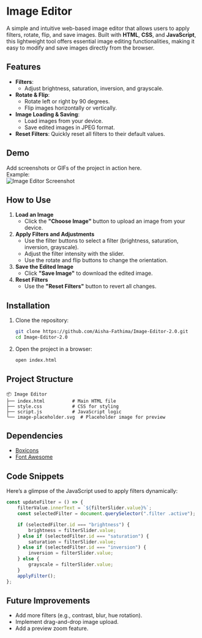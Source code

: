 

# Image Editor  
A simple and intuitive web-based image editor that allows users to apply filters, rotate, flip, and save images. Built with **HTML**, **CSS**, and **JavaScript**, this lightweight tool offers essential image editing functionalities, making it easy to modify and save images directly from the browser.

## Features  
- **Filters**:  
  - Adjust brightness, saturation, inversion, and grayscale.
- **Rotate & Flip**:  
  - Rotate left or right by 90 degrees.  
  - Flip images horizontally or vertically.
- **Image Loading & Saving**:  
  - Load images from your device.  
  - Save edited images in JPEG format.
- **Reset Filters**: Quickly reset all filters to their default values.

## Demo  
Add screenshots or GIFs of the project in action here.  
Example:  
![Image Editor Screenshot](path_to_screenshot.png)

## How to Use  
1. **Load an Image**  
   - Click the **"Choose Image"** button to upload an image from your device.  
2. **Apply Filters and Adjustments**  
   - Use the filter buttons to select a filter (brightness, saturation, inversion, grayscale).  
   - Adjust the filter intensity with the slider.  
   - Use the rotate and flip buttons to change the orientation.  
3. **Save the Edited Image**  
   - Click **"Save Image"** to download the edited image.  
4. **Reset Filters**  
   - Use the **"Reset Filters"** button to revert all changes.

## Installation  
1. Clone the repository:  
   ```bash
   git clone https://github.com/Aisha-Fathima/Image-Editor-2.0.git
   cd Image-Editor-2.0
   ```
2. Open the project in a browser:  
   ```bash
   open index.html
   ```

## Project Structure  
```
📦 Image Editor  
├── index.html          # Main HTML file  
├── style.css           # CSS for styling  
├── script.js           # JavaScript logic  
└── image-placeholder.svg  # Placeholder image for preview  
```

## Dependencies  
- [Boxicons](https://boxicons.com/)  
- [Font Awesome](https://fontawesome.com/)  

## Code Snippets  
Here’s a glimpse of the JavaScript used to apply filters dynamically:  
```javascript
const updateFilter = () => {
    filterValue.innerText = `${filterSlider.value}%`;
    const selectedFilter = document.querySelector(".filter .active");

    if (selectedFilter.id === "brightness") {
        brightness = filterSlider.value;
    } else if (selectedFilter.id === "saturation") {
        saturation = filterSlider.value;
    } else if (selectedFilter.id === "inversion") {
        inversion = filterSlider.value;
    } else {
        grayscale = filterSlider.value;
    }
    applyFilter();
};
```

## Future Improvements  
- Add more filters (e.g., contrast, blur, hue rotation).  
- Implement drag-and-drop image upload.  
- Add a preview zoom feature.

